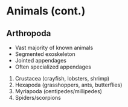 # Animals (cont.)

## Arthropoda

- Vast majority of known animals
- Segmented exoskeleton
- Jointed appendages
- Often specialized appendages

1. Crustacea (crayfish, lobsters, shrimp)
2. Hexapoda (grasshoppers, ants, butterflies)
3. Myriapoda (centipedes/millipedes)
4. Spiders/scorpions